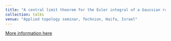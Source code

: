 ```yaml
---
title: "A central limit theorem for the Euler integral of a Gaussian random field"
collection: talks
venue: "Applied topology seminar, Technion, Haifa, Israel"
---
```


[More information here](http://probability.technion.ac.il/index.php/seminar)
